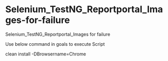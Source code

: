 # Selenium_TestNG_Reportportal_Images-for-failure
Selenium_TestNG_Reportportal_Images for failure


Use below command in goals to execute Script 

clean install -DBrowsername=Chrome
